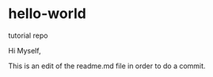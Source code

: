 # hello-world
tutorial repo

Hi Myself,

This is an edit of the readme.md file in order to do a commit.
